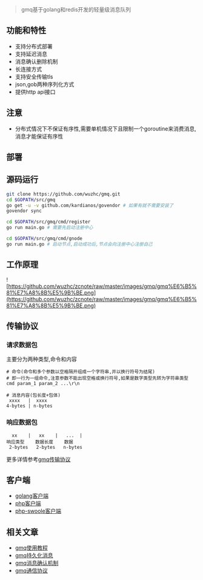 > gmq基于golang和redis开发的轻量级消息队列

## 功能和特性
- 支持分布式部署
- 支持延迟消息
- 消息确认删除机制
- 长连接方式
- 支持安全传输tls
- json,gob两种序列化方式
- 提供http api接口

## 注意
- 分布式情况下不保证有序性,需要单机情况下且限制一个goroutine来消费消息,消息才能保证有序性

## 部署
## 源码运行
```bash
git clone https://github.com/wuzhc/gmq.git
cd $GOPATH/src/gmq
go get -u -v github.com/kardianos/govendor # 如果有就不需要安装了
govendor sync

cd $GOPATH/src/gmq/cmd/register
go run main.go # 需要先启动注册中心

cd $GOPATH/src/gmq/cmd/gnode
go run main.go # 启动节点,启动成功后,节点会向注册中心注册自己
```

## 工作原理
![https://github.com/wuzhc/zcnote/raw/master/images/gmq/gmq%E6%B5%81%E7%A8%8B%E5%9B%BE.png](https://github.com/wuzhc/zcnote/raw/master/images/gmq/gmq%E6%B5%81%E7%A8%8B%E5%9B%BE.png)  

## 传输协议
### 请求数据包
主要分为两种类型,命令和内容
```
# 命令(命令和多个参数以空格隔开组成一个字符串,并以换行符号为结尾)
# 即一行为一组命令,注意参数不能出现空格或换行符号,如果是数字类型先转为字符串类型
cmd param_1 param_2 ...\r\n

# 消息内容(包长度+包体)
 xxxx   |  xxxx
4-bytes | n-bytes
```
### 响应数据包
```
  xx    |   xx    |   ...  |
响应类型    数据长度    数据
 2-bytes   2-bytes   n-bytes
```
更多详情参考[gmq传输协议](https://github.com/wuzhc/zcnote/blob/master/golang/gmq/gmq%E9%80%9A%E4%BF%A1%E5%8D%8F%E8%AE%AE.md)

## 客户端
- [golang客户端](https://github.com/wuzhc/gmq-client-go)
- [php客户端](https://github.com/wuzhc/gmq-client-php)
- [php-swoole客户端](https://github.com/wuzhc/gmq-client-swoole)

## 相关文章
- [gmq使用教程]()
- [gmq持久化消息](https://github.com/wuzhc/zcnote/blob/master/golang/gmq/gmq%E6%8C%81%E4%B9%85%E5%8C%96%E6%B6%88%E6%81%AF.md)
- [gmq消息确认机制](https://github.com/wuzhc/zcnote/blob/master/golang/gmq/gmq%E6%B6%88%E6%81%AF%E7%A1%AE%E8%AE%A4%E6%9C%BA%E5%88%B6.md)
- [gmq通信协议](https://github.com/wuzhc/zcnote/blob/master/golang/gmq/gmq%E9%80%9A%E4%BF%A1%E5%8D%8F%E8%AE%AE.md)
